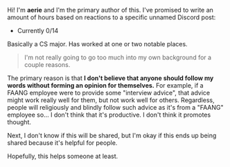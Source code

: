 Hi! I'm **aerie** and I'm the primary author of this.
I've promised to write an amount of hours based on reactions to a specific unnamed Discord post:
- Currently 0/14

Basically a CS major. Has worked at one or two notable places.
> I'm not really going to go too much into my own background for a couple reasons.

The primary reason is that **I don't believe that anyone should follow my words without forming an opinion for themselves.**
For example, if a FAANG employee were to provide some "interview advice", that advice might work really well for them, but not work well for others.
Regardless, people will religiously and blindly follow such advice as it's from a "FAANG" employee so...
I don't think that it's productive. I don't think it promotes thought.

Next, I don't know if this will be shared, but I'm okay if this ends up being shared because it's helpful for people.

Hopefully, this helps someone at least.
